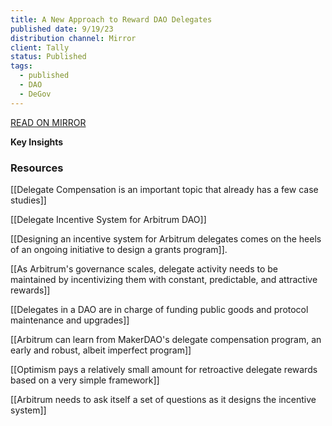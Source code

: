 ```yaml
---
title: A New Approach to Reward DAO Delegates
published date: 9/19/23
distribution channel: Mirror
client: Tally
status: Published
tags:
  - published
  - DAO
  - DeGov
---
```

[READ ON MIRROR](https://tally.mirror.xyz/P5WzF4C407UXDtroRFDCgM-60CP8424pYqbdZkKCASE)

**Key Insights**

### Resources

[[Delegate Compensation is an important topic that already has a few case studies]]

[[Delegate Incentive System for Arbitrum DAO]]

[[Designing an incentive system for Arbitrum delegates comes on the heels of an ongoing initiative to design a grants program]].

[[As Arbitrum's governance scales, delegate activity needs to be maintained by incentivizing them with constant, predictable, and attractive rewards]]

[[Delegates in a DAO are in charge of funding public goods and protocol maintenance and upgrades]]

[[Arbitrum can learn from MakerDAO's delegate compensation program, an early and robust, albeit imperfect program]]

[[Optimism pays a relatively small amount for retroactive delegate rewards based on a very simple framework]]

[[Arbitrum needs to ask itself a set of questions as it designs the incentive system]]
